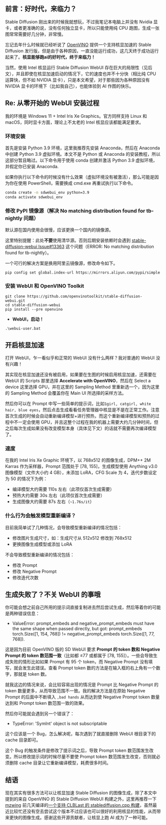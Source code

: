 
## 前言：好时代，来临力？

Stable Diffusion 刚出来的时候我就想玩，不过我笔记本电脑上并没有 Nvidia 显卡，或者更准确的说，没有任何独立显卡，所以只能使用纯 CPU 跑图，生成一张图常常需要好几分钟，非常慢。

忘记去年什么时候就已经听说了 [OpenVINO](https://en.wikipedia.org/wiki/OpenVINO) 提供一个支持核显加速的 Stable Diffusion 发行版，但是由于各种原因，一直没能运行成功，这几天终于成功运行起来了。**核显能够跑ai的好时代，终于来临力！**

当然，使用 Intel 核显运行 Stable Diffusion WebUI 存在巨大的局限性（见后文），并且即使在核显加速启动的情况下，它的速度也并不十分快（相比纯 CPU 运算快，但不如 NVIDIA 显卡），只是本文希望，对于那些因为各种原因没有 NVIDIA 显卡的环境下（比如我自己），也能体验到 AI 作图的快乐。

## Re: 从零开始的 WebUI 安装过程

我的环境是 Windows 11 + Intel Iris Xe Graphics。官方同样支持 Linux 和 macOS，同时显卡方面，理论上不太老的 Intel 核显应该都能满足要求。

### 环境安装

首先是安装 Python 3.9 环境，这里我推荐先安装 Anaconda，然后在 Anaconda 中创建 Python 3.9 虚拟环境。本文不是 Python 或 Anaconda 的安装教程，所以这部分暂且略过。以下命令用于使用 conda 创建并激活 Python 3.9 虚拟环境，并假定你已安装 Anaconda.

如果你执行以下命令的时候没有什么效果（虚拟环境没有被激活），那么可能是因为你在使用 PowerShell，需要换成 cmd.exe 再重试执行以下命令。

```sh
conda create -n sdwebui_env python=3.9
conda activate sdwebui_env
```

### 修改 PyPI 镜像源（解决 No matching distribution found for tb-nightly 问题）

默认源在国内使用会很慢，应该更换一个国内的镜像源。

这里特别提醒：此处**不要**使用清华源。否则后期安装依赖时会遇到 [stable-diffusion-webui Issue#13363](https://github.com/AUTOMATIC1111/stable-diffusion-webui/issues/13363) 这个问题（ERROR: No matching distribution found for tb-nightly）。

一个可行的解决方案是换用阿里云镜像源，修改命令如下。

```
pip config set global.index-url https://mirrors.aliyun.com/pypi/simple
```

### 安装 WebUI 和 OpenVINO Toolkit

```
git clone https://github.com/openvinotoolkit/stable-diffusion-webui.git
cd stable-diffusion-webui
pip install --pre openvino
```

* **WebUI，启动！**

```
.\webui-user.bat
```

## 开启核显加速

打开 WebUI，乍一看似乎和正常的 WebUI 没有什么两样？我对普通的 WebUI 没有兴趣！

其实现在核显加速还没有被启用，如果要在生图的时候启用核显加速，还需要在 WebUI 的 Scripts 那里选择 **Accelerate with OpenVINO**，然后在 Select a device 这里选择 GPU，并在这里的 Sampling Method 里重新选一个，因为这里的 Sampling Method 会覆盖你在 Main UI 所选择的采样方法。

然后你可以在 Prompt 中写一些简单的提示词，比如`1girl, catgirl, white hair, blue eyes`，然后点击生成看看任务管理器中核显是不是在正常工作。注意首次生成的时候会自动重新编译模型+进行预热，而这个重新编译模型和预热的过程中不一定会使用 GPU，并且这整个过程在我的机器上需要大约几分钟时间，但之后每次生成如果没有改变模型本身（具体见下文）的话就不需要再次编译模型了。

### 速度

在我的 Intel Iris Xe Graphic 环境下，以 768x512 的图像生成，DPM++ 2M Karras 作为采样器，Prompt 范围处于 [78, 155]，生成模型使用 Anything v3.0 图像模型（文件大小约 4 GB），未添加 LoRA，CFG Scale 为 4，迭代步数设定为 50 的情况下为例：

* 编译模型大约需要 110s 左右（此项仅首次生成需要）
* 预热大约需要 30s 左右（此项仅首次生成需要）
* 生成图像大约需要 87s 左右（`~1.76s/it`）

### 什么行为会触发模型重新编译？

目前我简单试了几种情况，会导致模型重新编译的情况包括：

* 修改图片生成尺寸，如：生成尺寸从 512x512 修改到 768x512
* 更换图像生成模型或添加 LoRA

不会导致模型重新编译的情况包括：

* 修改 Prompt
* 修改 Negative Prompt
* 修改迭代次数

## 生成失败了？不关 WebUI 的事哦

你可能会想之前自己所用的提示词直接复制进去然后尝试生成，然后等着你的可能是两种错误信息：

* ValueError: prompt_embeds and negative_prompt_embeds must have the same shape when passed directly, but got: prompt_embeds torch.Size([1, 154, 768]) != negative_prompt_embeds torch.Size([1, 77, 768]).

这是因为目前 OpenVINO 版的 SD WebUI 要求 **Prompt 的 token 数和 Negative Prompt 的 token 数范围一致**（比如都 ≤77 或都属于 [78, 155]）。一些会导致生成失败的情形比如如果 Prompt 有 95 个 token，而 Negative Prompt 没有填写，就会发生此错误。查看 Prompt token 数的方法是在输入框的右上角有一个数字，那就是 token 数。

就我这边的情况来说，会比较容易出现的情况是 Prompt 比 Negative Prompt 的 token 数量更多，从而导致范围不一致。我的解决方法是在原始 Negative Prompt 的后面中不断填入 `,bad hands` 从而达到使 Negative Prompt token 数量达到和 Prompt token 数范围一致的效果。

然后你可能就会遇到另一个错误了：

* TypeError: 'SymInt' object is not subscriptable

这个应该是一个 Bug，怎么解决呢，每次遇到了就直接删除 WebUI 根目录下的 cache 目录即可。

这个 Bug 的触发条件是修改了提示词之后，导致 Prompt token 数范围发生改变。所以修改提示词的时候尽量不要使 Prompt token 数范围发生改变，否则就必须删除 cache 目录让它重新编译模型，耗费很多时间。

## 结语

现在其实有很多方法可以让核显加速 Stable Diffusion 的图像生成，除了本文中提到的来自 OpenVINO 的 Stable Diffusion WebUI 构建之外，这里再推荐一下 [mzwing](https://mzwing.eu.org/) 前几天编译的[一个支持 CLBLast 的 stablediffusion.cpp 构建](https://github.com/MZWNET/actions/releases/tag/sd-master-48bcce4)，虽然最近比较忙还没有空去尝试这个版本不过应该也可以很好的利用核显的性能，从而带来更快的图像生成。感谢这些开源贡献者，让核显上跑 AI 成为了一种可能。